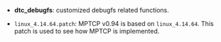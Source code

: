 
* **dtc_debugfs**: customized debugfs related functions.

* `linux_4.14.64.patch`: MPTCP v0.94 is based on `linux_4.14.64`. This patch is used to see how MPTCP is implemented.
